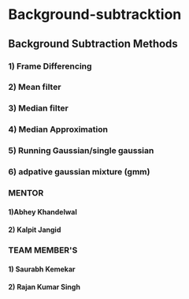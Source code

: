 # Background-subtracktion
## Background Subtraction Methods
### 1) Frame Differencing
### 2) Mean filter
### 3) Median filter
### 4) Median Approximation
### 5) Running Gaussian/single gaussian
### 6) adpative gaussian mixture (gmm)





### MENTOR
#### 1)Abhey Khandelwal
#### 2) Kalpit Jangid

### TEAM MEMBER'S
#### 1) Saurabh Kemekar
#### 2) Rajan Kumar Singh
